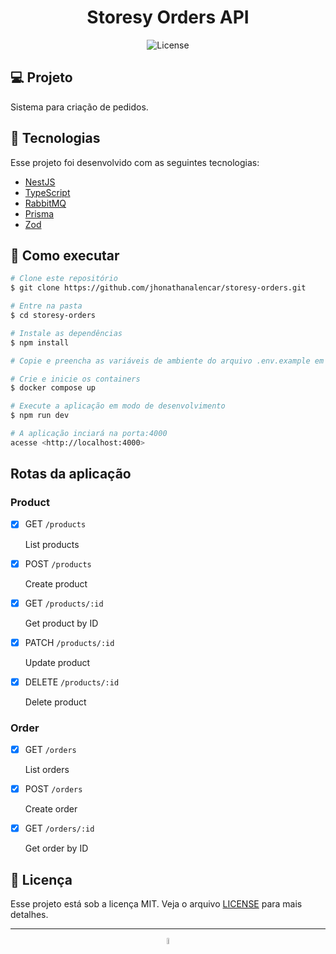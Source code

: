 <h1 align="center">Storesy Orders API</h1>

<p align="center">
  <img alt="License" src="https://img.shields.io/static/v1?label=license&message=MIT&color=ac7c59&labelColor=4b2428">
</p>

## 💻 Projeto

Sistema para criação de pedidos.

## 🧪 Tecnologias

Esse projeto foi desenvolvido com as seguintes tecnologias:

- [NestJS](https://nestjs.com/)
- [TypeScript](https://www.typescriptlang.org/)
- [RabbitMQ](https://www.rabbitmq.com/)
- [Prisma](https://www.prisma.io/)
- [Zod](https://zod.dev/)

## 🚀 Como executar

```bash
# Clone este repositório
$ git clone https://github.com/jhonathanalencar/storesy-orders.git

# Entre na pasta
$ cd storesy-orders

# Instale as dependências
$ npm install

# Copie e preencha as variáveis de ambiente do arquivo .env.example em um arquivo .env

# Crie e inicie os containers
$ docker compose up

# Execute a aplicação em modo de desenvolvimento
$ npm run dev

# A aplicação inciará na porta:4000
acesse <http://localhost:4000>
```

## Rotas da aplicação

### Product

- [x] GET `/products`

  List products

- [x] POST `/products`

  Create product

- [x] GET `/products/:id`

  Get product by ID

- [x] PATCH `/products/:id`

  Update product

- [x] DELETE `/products/:id`

  Delete product

### Order

- [x] GET `/orders`

  List orders

- [x] POST `/orders`

  Create order

- [x] GET `/orders/:id`

  Get order by ID

## 📝 Licença

Esse projeto está sob a licença MIT. Veja o arquivo [LICENSE](LICENSE) para mais detalhes.

---

<p align="center">
  <img src="https://user-images.githubusercontent.com/87830705/254344973-58fb1280-be15-4847-95bd-c99236abdb4b.png" width="5%">
</p>
